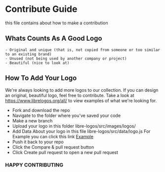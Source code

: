 # Contribute Guide

this file contains about how to make a contribution

## Whats Counts As A Good Logo

    - Original and unique (that is, not copied from someone or too similar to an existing brand)
    - Unused (not being used by another company or project)
    - Beautiful (nice to look at)
    
## How To Add Your Logo

We're always looking to add more logos to our collection. If you can design an original, beautiful logo, feel free to contribute.
Take a look at https://www.librelogos.org/all/ to view examples of what we're looking for.

- Fork and download the repo
- Navigate to the folder where you've saved your code
- Make a new branch
- Upload your logo in this folder libre-logos/src/images/logos/
- Add Data About your logo in this file libre-logos/src/data/logo.js For Example you can click this link [Example](https://github.com/enjeck/libre-logos/blob/main/src/data/logos.js)
- Push it back to your repo
- Click the Compare & pull request button
- Click Create pull request to open a new pull request

### HAPPY CONTRIBUTING 

